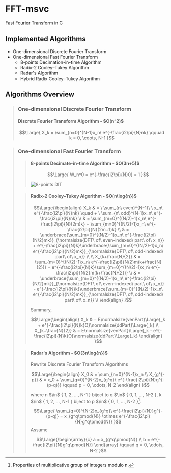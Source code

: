 # FFT-msvc
Fast Fourier Transform in C

## Implemented Algorithms
* One-dimensional Discrete Fourier Transform
* One-dimensional Fast Fourier Transform
  * 8-points Decimation-in-time Algorithm
  * Radix-2 Cooley–Tukey Algorithm
  * Radar's Algorithm
  * Hybrid Radix Cooley–Tukey Algorithm

## Algorithms Overview
> ### One-dimensional Discrete Fourier Transform
> #### Discrete Fourier Transform Algorithm - \$O(n^2)\$
> $$\Large{ X_k = \sum_{n=0}^{N-1}x_n\ e^{-\frac{i2\pi}{N}nk} \qquad k = 0, \cdots, N-1 }$$

> ### One-dimensional Fast Fourier Transform
>> #### 8-points Decimate-in-time Algorithm - \$O(3n+5)\$
>> $$\Large{ W_n^0 = e^{-\frac{i2\pi}{N}0} = 1 }$$
>> 
>> ![8-points DIT](https://th.bing.com/th/id/R.dcef1a65d97e82adf10929a2e4eabfaf?rik=yrxhCGyT%2bGcuRA&riu=http%3a%2f%2fimg.blog.csdn.net%2f20170901201507165%3fwatermark%2f2%2ftext%2faHR0cDovL2Jsb2cuY3Nkbi5uZXQvZXpfeXd3%2ffont%2f5a6L5L2T%2ffontsize%2f400%2ffill%2fI0JBQkFCMA%3d%3d%2fdissolve%2f70%2fgravity%2fSouthEast&ehk=80flaSpbvyMnzt72FK6Ch6h6VNdG2MtpjumtaZQ36qE%3d&risl=&pid=ImgRaw&r=0)
>
>> #### Radix-2 Cooley–Tukey Algorithm - \$O(n\log{n})\$
>> $$\Large{\begin{align}
 X_k & = \ \sum_{n\ even}^{N-1}\ \ x_n\ e^{-\frac{i2\pi}{N}nk} \quad + \ \sum_{n\ odd}^{N-1}x_n\ e^{-\frac{i2\pi}{N}nk} \\
     & = \sum_{m=0}^{(N/2)-1}x_n\ e^{-\frac{i2\pi}{N}(2m)k} + \sum_{m=0}^{(N/2)-1}x_n\ e^{-\frac{i2\pi}{N}(2m+1)k} \\
     & = \underbrace{\sum_{m=0}^{(N/2)-1}x_n\ e^{-\frac{i2\pi}{N/2}mk}}_{\normalsize{DFT\ of\ even-indexed\ part\ of\ x_n}} + e^{-\frac{i2\pi}{N}k}\underbrace{\sum_{m=0}^{(N/2)-1}x_n\ e^{-\frac{i2\pi}{N/2}mk}}_{\normalsize{DFT\ of\ odd-indexed\ part\ of\ x_n}} \\
     \\
 X_{k+\frac{N}{2}} & = \sum_{m=0}^{(N/2)-1}x_n\ e^{-\frac{i2\pi}{N/2}m(k+\frac{N}{2})} + e^{-\frac{i2\pi}{N}k}\sum_{m=0}^{(N/2)-1}x_n\ e^{-\frac{i2\pi}{N/2}m(k+\frac{N}{2})} \\
     & = \underbrace{\sum_{m=0}^{(N/2)-1}x_n\ e^{-\frac{i2\pi}{N/2}mk}}_{\normalsize{DFT\ of\ even-indexed\ part\ of\ x_n}} - e^{-\frac{i2\pi}{N}k}\underbrace{\sum_{m=0}^{(N/2)-1}x_n\ e^{-\frac{i2\pi}{N/2}mk}}_{\normalsize{DFT\ of\ odd-indexed\ part\ of\ x_n}} \\
\end{align} }$$
>> 
>> Summary, 
>> 
>> $$\Large{\begin{align}
 X_k & = E\normalsize{venPart}\Large{_k + e^{-\frac{i2\pi}{N}k}O}\normalsize{ddPart}\Large{_k} \\
 X_{k+\frac{N}{2}} & = E\normalsize{venPart}\Large{_k - e^{-\frac{i2\pi}{N}k}O}\normalsize{ddPart}\Large{_k}
\end{align} }$$
>
>> #### Radar's Algorithm - \$O(3n\log{n})\$
>> Rewrite Discrete Fourier Transform Algorithms
>> 
>> $$\Large{\begin{align}
 X_0 & = \sum_{n=0}^{N-1}x_n \\ 
 X_{g^{-p}} & = x_0 + \sum_{q=0}^{N-2}x_{g^q}\ e^{-\frac{i2\pi}{N}g^{-(p-q)}} \qquad p = 0, \cdots, N-2 
\end{align} }$$
>> 
>> where n \$\in\$ { 1, 2, ..., N-1 } biject to q \$\in\$ { 0, 1, ..., N-2 }, k \$\in\$ { 1, 2, ..., N-1 } biject to p \$\in\$ { 0, 1, ..., N-2 }[^1].
>> 
>> $$\Large{ \sum_{q=0}^{N-2}x_{g^q}\ e^{-\frac{i2\pi}{N}}g^{-(p-q)} = x_{g^q\pmod{N}} \otimes e^{-\frac{i2\pi}{N}g^q\pmod{N}} }$$
>> Assume
>> 
>> $$\Large{\begin{array}{c}
 a = x_{g^q\pmod{N}} \\
 b = e^{-\frac{i2\pi}{N}g^q\pmod{N}} 
\end{array} \qquad q = 0, \cdots, N-2 }$$
>> 
>> [^1]: Properties of multiplicative group of integers modulo n.
